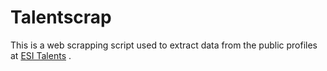 # Talentscrap
This is a web scrapping script used to extract data from the public profiles at [ESI Talents](https://talents.esi.dz/scolar/public_etudiant_list) .
